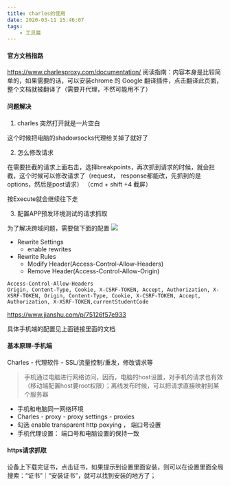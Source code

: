 ```yaml
---
title: charles的使用
date: 2020-03-11 15:46:07
tags:
    - 工具篇
---
```


#### 官方文档指路
https://www.charlesproxy.com/documentation/
阅读指南：内容本身是比较简单的，如果需要的话，可以安装chrome 的 Google 翻译插件，点击翻译此页面，整个文档就被翻译了（需要开代理，不然可能用不了）
#### 问题解决
1. charles 突然打开就是一片空白

这个时候把电脑的shadowsocks代理给关掉了就好了


2. 怎么修改请求

在需要拦截的请求上面右击，选择breakpoints，再次抓到请求的时候，就会拦截，这个时候可以修改请求了（request， response都能改，先抓到的是options，然后是post请求）
（cmd + shift +4 截屏）


按Execute就会继续往下走


3. 配置APP预发环境测试的请求抓取

为了解决跨域问题，需要做下面的配置
![](charles1.png)

- Rewrite Settings
    - enable rewrites
- Rewrite Rules
    - Modify Header(Access-Control-Allow-Headers)
    - Remove Header(Access-Control-Allow-Origin)

```
Access-Control-Allow-Headers
Origin, Content-Type, Cookie, X-CSRF-TOKEN, Accept, Authorization, X-XSRF-TOKEN, Origin, Content-Type, Cookie, X-CSRF-TOKEN, Accept, Authorization, X-XSRF-TOKEN,currentStudentCode
```


https://www.jianshu.com/p/75126f57e933

具体手机端的配置见上面链接里面的文档


#### 基本原理-手机端
Charles - 代理软件 - SSL/流量控制/重发，修改请求等
> 手机通过电脑进行网络访问，因而，电脑的host设置，对手机的请求也有效（移动端配置host要root权限）；离线发布时候，可以把请求直接映射到某个服务器

- 手机和电脑同一网络环境
- Charles - proxy - proxy settings - proxies 
- 勾选 enable transparent http poxying ， 端口号设置
- 手机代理设置： 端口号和电脑设置的保持一致


#### https请求抓取
设备上下载完证书，点击证书，如果提示到设置里面安装，则可以在设置里面全局搜索：“证书”｜“安装证书”，就可以找到安装的地方了；










